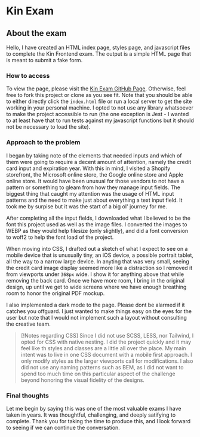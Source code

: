 # Kin Exam

## About the exam

Hello, I have created an HTML index page, styles page, and javascript files to complete the Kin Frontend exam. The output is a simple HTML page that is meant to submit a fake form.

### How to access

To view the page, please visit the [Kin Exam GitHub Page](https://mcespo.github.io/kin/). Otherwise, feel free to fork this project or clone as you see fit. Note that you should be able to either directly click the `index.html` file or run a local server to get the site working in your personal machine. I opted to not use any library whatsoever to make the project accessible to run (the one exception is Jest - I wanted to at least have that to run tests against my javascript functions but it should not be necessary to load the site).

### Approach to the problem

I began by taking note of the elements that needed inputs and which of them were going to require a decent amount of attention, namely the credit card input and expiration year. With this in mind, I visited a Shopify storefront, the Microsoft online store, the Google online store and Apple online store. It would have been unusual for those vendors to not have a pattern or something to gleam from how they manage input fields. The biggest thing that caught my attention was the usage of HTML input patterns and the need to make just about everything a text input field. It took me by surpise but it was the start of a big ol' journey for me.

After completing all the input fields, I downloaded what I believed to be the font this project used as well as the image files. I converted the images to WEBP as they would help filesize (only slightly), and did a font conversion to woff2 to help the font load of the project.

When moving into CSS, I drafted out a sketch of what I expect to see on a mobile device that is unusually tiny, an iOS device, a possible portrait tablet, all the way to a narrow large device. In anyting that was very small, seeing the credit card image display seemed more like a distraction so I removed it from viewports under `368px` wide. I show it for anything above that while removing the back card. Once we have more room, I bring in the original design, up until we get to wide screens where we have enough breathing room to honor the original PDF mockup.

I also implemented a dark mode to the page. Please dont be alarmed if it catches you offguard. I just wanted to make things easy on the eyes for the user but note that I would not implement such a layout without consulting the creative team.

> [!Notes regarding CSS]
> Since I did not use SCSS, LESS, nor Tailwind, I opted for CSS with native nesting. I did the project quickly and it may feel like th styles and classes are a little all over the place. My main intent was to live in one CSS document with a mobile first approach. I only modify styles as the larger viewports call for modifications. I also did not use any naming patterns such as BEM, as I did not want to spend too much time on this particular aspect of the challenge beyond honoring the visual fidelity of the designs.






### Final thoughts

Let me begin by saying this was one of the most valuable exams I have taken in years. It was thoughtful, challenging, and deeply satifying to complete. Thank you for taking the time to produce this, and I look forward to seeing if we can continue the conversation.

